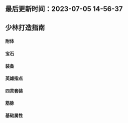 <!--
 * @Description:
 * @Author: panrui
 * @Date: 2023-07-05 14:56:26
 * @LastEditTime: 2023-07-14 08:44:45
 * @LastEditors: panrui
 * 不忘初心,不负梦想
-->

## 最后更新时间：2023-07-05 14-56-37

## 少林打造指南

#### 附体

#### 宝石

#### 装备

#### 英雄指点

#### 四灵套装

#### 筋脉

#### 基础属性
